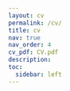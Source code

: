```yaml
---
layout: cv
permalink: /cv/
title: cv
nav: true
nav_order: 4
cv_pdf: CV.pdf
description:
toc:
  sidebar: left
---
```

